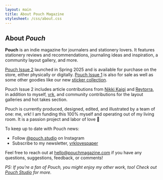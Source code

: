 ```yaml
---
layout: main
title: About Pouch Magazine
stylesheet: /css/about.css
---
```


## About _Pouch_

**Pouch** is an indie magazine for journalers and stationery lovers. It features stationery reviews and recommendations, journaling ideas and inspiration, a community layout gallery, and more.

[Pouch Issue 2](https://shop.pouchmagazine.com/b/pouch-issue-2) launched in Spring 2025 and is available for purchase on the store, either physically or digitally. [Pouch Issue 1](https://shop.pouchmagazine.com/b/DFxGZ) is also for sale as well as some other goodies like our new [sticker collection](https://shop.pouchmagazine.com/collection/stickers).

Pouch Issue 2 includes article contributions from [Nikki Kaigi](https://www.instagram.com/nikki.kaigi/) and [Reytorra](https://www.instagram.com/reytorra), in addition to myself, [vrk](https://www.instagram.com/pouch.studio), and community contributions for the layout galleries and hot takes section.

Pouch is currently produced, designed, edited, and illustrated by a team of one: me, vrk! I am funding this 100% myself and operating out of my living room. It is a passion project and labor of love 💖

To keep up to date with Pouch news:

- Follow [@pouch.studio](https://www.instagram.com/pouch.studio) on Instagram
- Subscribe to my newsletter, [vrklovespaper](https://vrklovespaper.substack.com/)

Feel free to reach out at [hello@pouchmagazine.com](mailto:hello@pouchmagazine.com) if you have any questions, suggestions, feedback, or comments!

_PS: If you’re a fan of Pouch, you might enjoy my other work, too! Check out [Pouch Studio](https://pouch.studio) for more._